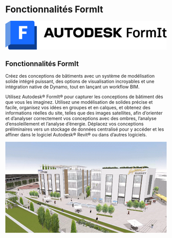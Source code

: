 # Fonctionnalités FormIt

![](<../.gitbook/assets/formit intro hero image.png>)

## Fonctionnalités FormIt

Créez des conceptions de bâtiments avec un système de modélisation solide intégré puissant, des options de visualisation incroyables et une intégration native de Dynamo, tout en lançant un workflow BIM.

Utilisez Autodesk® FormIt® pour capturer les conceptions de bâtiment dès que vous les imaginez. Utilisez une modélisation de solides précise et facile, organisez vos idées en groupes et en calques, et obtenez des informations réelles du site, telles que des images satellites, afin d’orienter et d’analyser correctement vos conceptions avec des ombres, l’analyse d’ensoleillement et l’analyse d’énergie. Déplacez vos conceptions préliminaires vers un stockage de données centralisé pour y accéder et les affiner dans le logiciel Autodesk® Revit® ou dans d’autres logiciels.

![](../.gitbook/assets/formit-capabilities.png)
